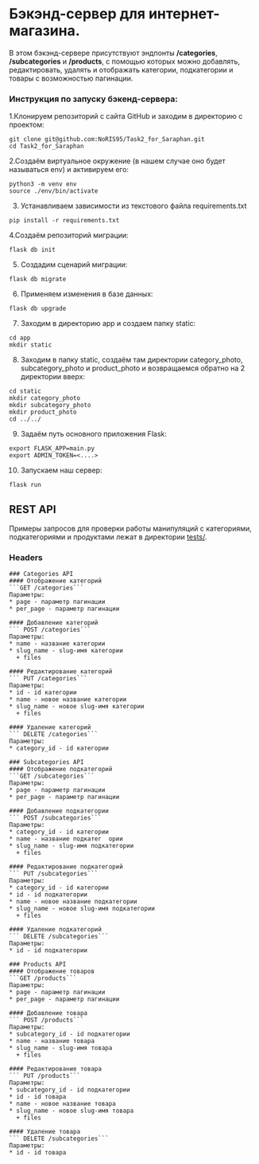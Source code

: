 # Бэкэнд-сервер для интернет-магазина.
В этом бэкэнд-сервере присутствуют эндпонты __/categories__, __/subcategories__ и __/products__, с помощью которых  можно добавлять, редактировать, удалять и отображать категории, подкатегории и товары с возможностью пагинации.
### Инструкция по запуску бэкенд-сервера:
  1.Клонируем репозиторий с сайта GitHub и заходим в директорию с проектом:
  ```
  git clone git@github.com:NoRIS95/Task2_for_Saraphan.git
  cd Task2_for_Saraphan

  ```
  2.Создаём виртуальное окружение (в нашем случае оно будет называться env) и активируем его:
  ```
  python3 -m venv env
  source ./env/bin/activate
  ```
  3. Устанавливаем зависимости из текстового файла requirements.txt
  ```
  pip install -r requirements.txt
  ```
  4.Создаём репозиторий миграции:
  ```
  flask db init
  ```
  5. Создадим сценарий миграции:
  ```
  flask db migrate
  ```
  6. Применяем изменения в базе данных:
  ```
  flask db upgrade
  ```
  7. Заходим в директорию app и создаем папку static:
  ```
  cd app
  mkdir static
  ```
  8. Заходим в папку static, создаём там директории category_photo, subcategory_photo и product_photo и возвращаемся обратно на 2 директории вверх:
  ```
  cd static
  mkdir category_photo
  mkdir subcategory_photo
  mkdir product_photo
  cd ../../
  ```
  9. Задаём путь основного приложения Flask:
  ```
  export FLASK_APP=main.py
  export ADMIN_TOKEN=<....>
  ```
  10. Запускаем наш сервер:
  ```
  flask run
  ```
## REST API
  Примеры запросов для проверки работы манипуляций с категориями, подкатегориями и продуктами лежат в директории [tests/](tests/).
### Headers
```{"Admin_token": <ADMIN_TOKEN>}
### Categories API
#### Отображение категорий
```GET /categories```
Параметры:
* page - параметр пагинации
* per_page - параметр пагинации

#### Добавление категорий
``` POST /categories```
Параметры:
* name - название категории
* slug_name - slug-имя категории
  + files

#### Редактирование категорий
``` PUT /categories```
Параметры:
* id - id категории
* name - новое название категории
* slug_name - новое slug-имя категории
  + files

#### Удаление категорий
``` DELETE /categories```
Параметры:
* category_id - id категории

### Subcategories API
#### Отображение подкатегорий
```GET /subcategories```
Параметры:
* page - параметр пагинации
* per_page - параметр пагинации

#### Добавление подкатегории
``` POST /subcategories```
Параметры:
* category_id - id категории
* name - название подкатег  ории
* slug_name - slug-имя подкатегории
  + files

#### Редактирование подкатегорий
``` PUT /subcategories```
Параметры:
* category_id - id категории
* id - id подкатегории
* name - новое название подкатегории
* slug_name - новое slug-имя подкатегории
  + files

#### Удаление подкатегорий
``` DELETE /subcategories```
Параметры:
* id - id подкатегории

### Products API
#### Отображение товаров
```GET /products```
Параметры:
* page - параметр пагинации
* per_page - параметр пагинации

#### Добавление товара
``` POST /products```
Параметры:
* subcategory_id - id подкатегории
* name - название товара
* slug_name - slug-имя товара
  + files

#### Редактирование товара
``` PUT /products```
Параметры:
* subcategory_id - id подкатегории
* id - id товара
* name - новое название товара
* slug_name - новое slug-имя товара
  + files

#### Удаление товара
``` DELETE /subcategories```
Параметры:
* id - id товара

